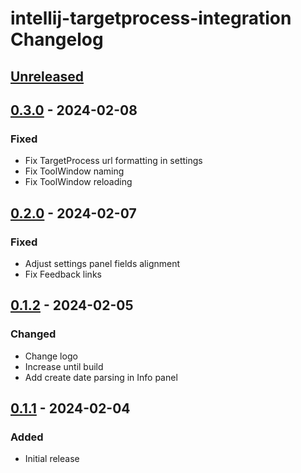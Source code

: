 <!-- Keep a Changelog guide -> https://keepachangelog.com -->

# intellij-targetprocess-integration Changelog

## [Unreleased]

## [0.3.0] - 2024-02-08

### Fixed

- Fix TargetProcess url formatting in settings
- Fix ToolWindow naming
- Fix ToolWindow reloading

## [0.2.0] - 2024-02-07

### Fixed

- Adjust settings panel fields alignment
- Fix Feedback links

## [0.1.2] - 2024-02-05

### Changed

- Change logo
- Increase until build
- Add create date parsing in Info panel

## [0.1.1] - 2024-02-04

### Added

- Initial release

[Unreleased]: https://github.com/stefanosansone/intellij-targetprocess-integration/compare/v0.3.0...HEAD
[0.3.0]: https://github.com/stefanosansone/intellij-targetprocess-integration/compare/v0.2.0...v0.3.0
[0.2.0]: https://github.com/stefanosansone/intellij-targetprocess-integration/compare/v0.1.2...v0.2.0
[0.1.2]: https://github.com/stefanosansone/intellij-targetprocess-integration/compare/v0.1.1...v0.1.2
[0.1.1]: https://github.com/stefanosansone/intellij-targetprocess-integration/commits/v0.1.1

